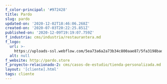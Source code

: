 ```yaml
---
f_color-principal: '#972428'
title: Pardo
slug: pardo
updated-on: '2020-12-02T18:46:06.268Z'
created-on: '2020-07-03T20:22:25.851Z'
published-on: '2020-12-09T19:19:07.759Z'
f_industria: cms/industria/restaurantera.md
f_logo:
  url: >-
    https://uploads-ssl.webflow.com/5ea73a6a2a73b34c800aae87/5fa3198badc53d11e9ad05a5_Artboard_2_95x.png
  alt: null
f_website: http://pardo.store
f_proyecto-relacionado-2: cms/casos-de-estudio/tienda-personalizada.md
layout: '[cliente].html'
tags: cliente
---
```



